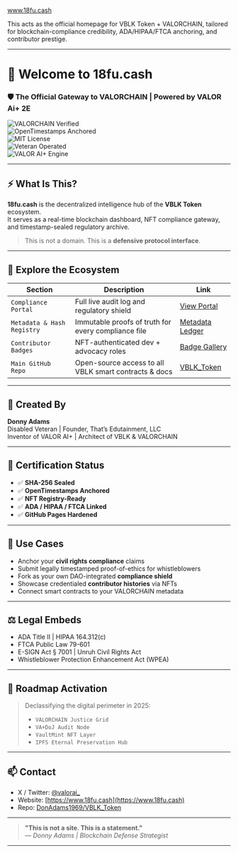 www.18fu.cash

This acts as the official homepage for VBLK Token + VALORCHAIN, tailored for blockchain-compliance credibility, ADA/HIPAA/FTCA anchoring, and contributor prestige.

---

# 🧠 Welcome to **18fu.cash**  
### 🛡️ The Official Gateway to VALORCHAIN | Powered by VALOR Ai+ 2E

![VALORCHAIN Verified](https://img.shields.io/badge/VALORCHAIN-Verified-green?style=for-the-badge&logo=verizon)  
![OpenTimestamps Anchored](https://img.shields.io/badge/OTS-Timestamped-blue?style=for-the-badge&logo=bitcoin)  
![MIT License](https://img.shields.io/badge/License-MIT-blue?style=for-the-badge&logo=openaccess)  
![Veteran Operated](https://img.shields.io/badge/Ethics-Veteran+Justice-red?style=for-the-badge&logo=medal)  
![VALOR AI+ Engine](https://img.shields.io/badge/AI%20Integrity-VALOR%20AI%2B-orange?style=for-the-badge&logo=apachespark)

---

## ⚡ What Is This?

**18fu.cash** is the decentralized intelligence hub of the **VBLK Token** ecosystem.  
It serves as a real-time blockchain dashboard, NFT compliance gateway, and timestamp-sealed regulatory archive.

> This is not a domain. This is a **defensive protocol interface**.

---

## 🧾 Explore the Ecosystem

| Section                   | Description                                           | Link |
|---------------------------|-------------------------------------------------------|------|
| `Compliance Portal`       | Full live audit log and regulatory shield             | [View Portal](https://donadams1969.github.io/VBLK_Token/VBLK_LIVE_COMPLIANCE_PORTAL.md) |
| `Metadata & Hash Registry`| Immutable proofs of truth for every compliance file  | [Metadata Ledger](https://donadams1969.github.io/VBLK_Token/VALORSHIELD_METADATA.md) |
| `Contributor Badges`      | NFT-authenticated dev + advocacy roles                | [Badge Gallery](https://donadams1969.github.io/VBLK_Token/CONTRIBUTOR_BADGES.md) |
| `Main GitHub Repo`        | Open-source access to all VBLK smart contracts & docs| [VBLK_Token](https://github.com/DonAdams1969/VBLK_Token) |

---

## 🫡 Created By

**Donny Adams**  
Disabled Veteran | Founder, That’s Edutainment, LLC  
Inventor of VALOR AI+ | Architect of VBLK & VALORCHAIN

---

## 🔐 Certification Status

- ✅ **SHA-256 Sealed**  
- ✅ **OpenTimestamps Anchored**  
- ✅ **NFT Registry-Ready**  
- ✅ **ADA / HIPAA / FTCA Linked**  
- ✅ **GitHub Pages Hardened**

---

## 🧩 Use Cases

- Anchor your **civil rights compliance** claims  
- Submit legally timestamped proof-of-ethics for whistleblowers  
- Fork as your own DAO-integrated **compliance shield**  
- Showcase credentialed **contributor histories** via NFTs  
- Connect smart contracts to your VALORCHAIN metadata

---

## ⚖️ Legal Embeds

- ADA Title II | HIPAA 164.312(c)  
- FTCA Public Law 79-601  
- E-SIGN Act § 7001 | Unruh Civil Rights Act  
- Whistleblower Protection Enhancement Act (WPEA)

---

## 🔭 Roadmap Activation

> Declassifying the digital perimeter in 2025:  
> - `VALORCHAIN Justice Grid`  
> - `VA+DoJ Audit Node`  
> - `VaultMint NFT Layer`  
> - `IPFS Eternal Preservation Hub`

---

## 📫 Contact

- X / Twitter: [@valorai_](https://twitter.com/valorai_)  
- Website: [https://www.18fu.cash](https://www.18fu.cash)  
- Repo: [DonAdams1969/VBLK_Token](https://github.com/DonAdams1969/VBLK_Token)

---

> **"This is not a site. This is a statement."**  
> — *Donny Adams | Blockchain Defense Strategist*


---


